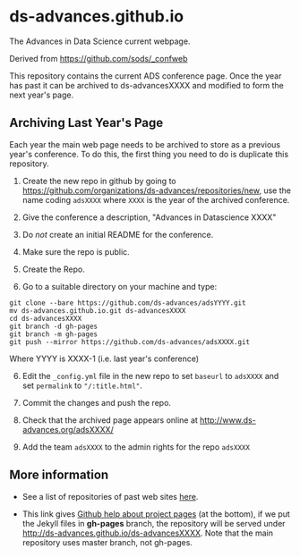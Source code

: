 # ds-advances.github.io

The Advances in Data Science current webpage.

Derived from https://github.com/sods/_confweb

This repository contains the current ADS conference page. Once the year has past it can be archived to ds-advancesXXXX and modified to form the next year's page.


## Archiving Last Year's Page

Each year the main web page needs to be archived to store as a previous year's conference. To do this, the first thing you need to do is duplicate this repository. 

1. Create the new repo in github by going to <https://github.com/organizations/ds-advances/repositories/new>, use the name coding `adsXXXX` where `XXXX` is the year of the archived conference. 

2. Give the conference a description, "Advances in Datascience XXXX"

3. Do *not* create an initial README for the conference. 

4. Make sure the repo is public.

5. Create the Repo.

6. Go to a suitable directory on your machine and type:

```
git clone --bare https://github.com/ds-advances/adsYYYY.git
mv ds-advances.github.io.git ds-advancesXXXX
cd ds-advancesXXXX
git branch -d gh-pages
git branch -m gh-pages
git push --mirror https://github.com/ds-advances/adsXXXX.git
```

Where YYYY is XXXX-1 (i.e. last year's conference)

6. Edit the `_config.yml` file in the new repo to set `baseurl` to `adsXXXX` and set `permalink` to  `"/:title.html"`.


8. Commit the changes and push the repo.

9. Check that the archived page appears online at http://www.ds-advances.org/adsXXXX/


11. Add the team `adsXXXX` to the admin rights for the repo `adsXXXX`

## More information

* See
  a list of repositories of past web sites [here](https://github.com/ds-advances/).

* This link gives [Github help about project
pages](https://help.github.com/articles/user-organization-and-project-pages/)
(at the bottom), if we put the Jekyll files in **gh-pages** branch, the repository
will be served under http://ds-advances.github.io/ds-advancesXXXX. Note that the main
repository uses master branch, not gh-pages.


